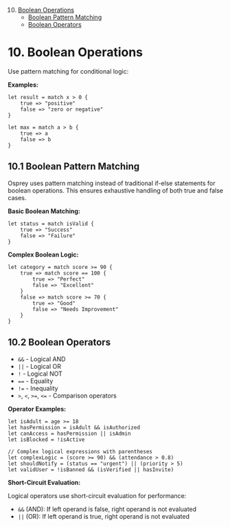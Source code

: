 10. [Boolean Operations](0010-BooleanOperations.md)
    - [Boolean Pattern Matching](#101-boolean-pattern-matching)
    - [Boolean Operators](#102-boolean-operators)

# 10. Boolean Operations

Use pattern matching for conditional logic:

**Examples:**
```osprey
let result = match x > 0 {
    true => "positive"
    false => "zero or negative"
}

let max = match a > b {
    true => a
    false => b
}
```

## 10.1 Boolean Pattern Matching

Osprey uses pattern matching instead of traditional if-else statements for boolean operations. This ensures exhaustive handling of both true and false cases.

**Basic Boolean Matching:**
```osprey
let status = match isValid {
    true => "Success"
    false => "Failure"
}
```

**Complex Boolean Logic:**
```osprey
let category = match score >= 90 {
    true => match score == 100 {
        true => "Perfect"
        false => "Excellent"
    }
    false => match score >= 70 {
        true => "Good"
        false => "Needs Improvement"
    }
}
```

## 10.2 Boolean Operators

- `&&` - Logical AND
- `||` - Logical OR  
- `!` - Logical NOT
- `==` - Equality
- `!=` - Inequality
- `>`, `<`, `>=`, `<=` - Comparison operators

**Operator Examples:**
```osprey
let isAdult = age >= 18
let hasPermission = isAdult && isAuthorized
let canAccess = hasPermission || isAdmin
let isBlocked = !isActive

// Complex logical expressions with parentheses
let complexLogic = (score >= 90) && (attendance > 0.8)
let shouldNotify = (status == "urgent") || (priority > 5)
let validUser = !isBanned && (isVerified || hasInvite)
```

**Short-Circuit Evaluation:**

Logical operators use short-circuit evaluation for performance:
- `&&` (AND): If left operand is false, right operand is not evaluated
- `||` (OR): If left operand is true, right operand is not evaluated